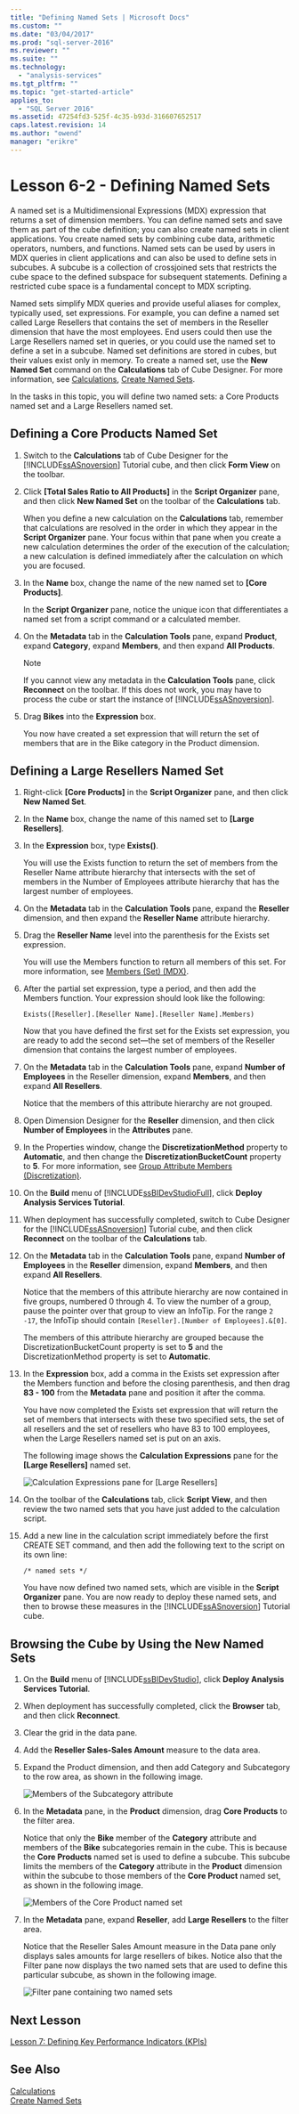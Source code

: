 ```yaml
---
title: "Defining Named Sets | Microsoft Docs"
ms.custom: ""
ms.date: "03/04/2017"
ms.prod: "sql-server-2016"
ms.reviewer: ""
ms.suite: ""
ms.technology: 
  - "analysis-services"
ms.tgt_pltfrm: ""
ms.topic: "get-started-article"
applies_to: 
  - "SQL Server 2016"
ms.assetid: 47254fd3-525f-4c35-b93d-316607652517
caps.latest.revision: 14
ms.author: "owend"
manager: "erikre"
---
```

# Lesson 6-2 - Defining Named Sets
A named set is a Multidimensional Expressions (MDX) expression that returns a set of dimension members. You can define named sets and save them as part of the cube definition; you can also create named sets in client applications. You create named sets by combining cube data, arithmetic operators, numbers, and functions. Named sets can be used by users in MDX queries in client applications and can also be used to define sets in subcubes. A subcube is a collection of crossjoined sets that restricts the cube space to the defined subspace for subsequent statements. Defining a restricted cube space is a fundamental concept to MDX scripting.  
  
Named sets simplify MDX queries and provide useful aliases for complex, typically used, set expressions. For example, you can define a named set called Large Resellers that contains the set of members in the Reseller dimension that have the most employees. End users could then use the Large Resellers named set in queries, or you could use the named set to define a set in a subcube. Named set definitions are stored in cubes, but their values exist only in memory. To create a named set, use the **New Named Set** command on the **Calculations** tab of Cube Designer. For more information, see [Calculations](../../analysis-services/multidimensional-models-olap-logical-cube-objects/calculations.md), [Create Named Sets](../../analysis-services/multidimensional-models/create-named-sets.md).  
  
In the tasks in this topic, you will define two named sets: a Core Products named set and a Large Resellers named set.  
  
## Defining a Core Products Named Set  
  
1.  Switch to the **Calculations** tab of Cube Designer for the [!INCLUDE[ssASnoversion](../../a9notintoc/includes/ssasnoversion-md.md)] Tutorial cube, and then click **Form View** on the toolbar.  
  
2.  Click **[Total Sales Ratio to All Products]** in the **Script Organizer** pane, and then click **New Named Set** on the toolbar of the **Calculations** tab.  
  
    When you define a new calculation on the **Calculations** tab, remember that calculations are resolved in the order in which they appear in the **Script Organizer** pane. Your focus within that pane when you create a new calculation determines the order of the execution of the calculation; a new calculation is defined immediately after the calculation on which you are focused.  
  
3.  In the **Name** box, change the name of the new named set to **[Core Products]**.  
  
    In the **Script Organizer** pane, notice the unique icon that differentiates a named set from a script command or a calculated member.  
  
4.  On the **Metadata** tab in the **Calculation Tools** pane, expand **Product**, expand **Category**, expand **Members**, and then expand **All Products**.  
  
    > [!NOTE]  
    > If you cannot view any metadata in the **Calculation Tools** pane, click **Reconnect** on the toolbar. If this does not work, you may have to process the cube or start the instance of [!INCLUDE[ssASnoversion](../../a9notintoc/includes/ssasnoversion-md.md)].  
  
5.  Drag **Bikes** into the **Expression** box.  
  
    You now have created a set expression that will return the set of members that are in the Bike category in the Product dimension.  
  
## Defining a Large Resellers Named Set  
  
1.  Right-click **[Core Products]** in the **Script Organizer** pane, and then click **New Named Set**.  
  
2.  In the **Name** box, change the name of this named set to **[Large Resellers]**.  
  
3.  In the **Expression** box, type **Exists()**.  
  
    You will use the Exists function to return the set of members from the Reseller Name attribute hierarchy that intersects with the set of members in the Number of Employees attribute hierarchy that has the largest number of employees.  
  
4.  On the **Metadata** tab in the **Calculation Tools** pane, expand the **Reseller** dimension, and then expand the **Reseller Name** attribute hierarchy.  
  
5.  Drag the **Reseller Name** level into the parenthesis for the Exists set expression.  
  
    You will use the Members function to return all members of this set. For more information, see [Members &#40;Set&#41; &#40;MDX&#41;](../../mdx/members-set-mdx.md).  
  
6.  After the partial set expression, type a period, and then add the Members function. Your expression should look like the following:  
  
    ```  
    Exists([Reseller].[Reseller Name].[Reseller Name].Members)  
    ```  
  
    Now that you have defined the first set for the Exists set expression, you are ready to add the second set—the set of members of the Reseller dimension that contains the largest number of employees.  
  
7.  On the **Metadata** tab in the **Calculation Tools** pane, expand **Number of Employees** in the Reseller dimension, expand **Members**, and then expand **All Resellers**.  
  
    Notice that the members of this attribute hierarchy are not grouped.  
  
8.  Open Dimension Designer for the **Reseller** dimension, and then click **Number of Employees** in the **Attributes** pane.  
  
9. In the Properties window, change the **DiscretizationMethod** property to **Automatic**, and then change the **DiscretizationBucketCount** property to **5**. For more information, see [Group Attribute Members &#40;Discretization&#41;](../../analysis-services/multidimensional-models/attribute-properties-group-attribute-members.md).  
  
10. On the **Build** menu of [!INCLUDE[ssBIDevStudioFull](../../a9notintoc/includes/ssbidevstudiofull-md.md)], click **Deploy Analysis Services Tutorial**.  
  
11. When deployment has successfully completed, switch to Cube Designer for the [!INCLUDE[ssASnoversion](../../a9notintoc/includes/ssasnoversion-md.md)] Tutorial cube, and then click **Reconnect** on the toolbar of the **Calculations** tab.  
  
12. On the **Metadata** tab in the **Calculation Tools** pane, expand **Number of Employees** in the **Reseller** dimension, expand **Members**, and then expand **All Resellers**.  
  
    Notice that the members of this attribute hierarchy are now contained in five groups, numbered 0 through 4. To view the number of a group, pause the pointer over that group to view an InfoTip. For the range `2 -17`, the InfoTip should contain `[Reseller].[Number of Employees].&[0]`.  
  
    The members of this attribute hierarchy are grouped because the DiscretizationBucketCount property is set to **5** and the DiscretizationMethod property is set to **Automatic**.  
  
13. In the **Expression** box, add a comma in the Exists set expression after the Members function and before the closing parenthesis, and then drag **83 - 100** from the **Metadata** pane and position it after the comma.  
  
    You have now completed the Exists set expression that will return the set of members that intersects with these two specified sets, the set of all resellers and the set of resellers who have 83 to 100 employees, when the Large Resellers named set is put on an axis.  
  
    The following image shows the **Calculation Expressions** pane for the **[Large Resellers]** named set.  
  
    ![Calculation Expressions pane for [Large Resellers]](../../analysis-services/tutorials/media/l6-named-set-02.gif "Calculation Expressions pane for [Large Resellers]")  
  
14. On the toolbar of the **Calculations** tab, click **Script View**, and then review the two named sets that you have just added to the calculation script.  
  
15. Add a new line in the calculation script immediately before the first CREATE SET command, and then add the following text to the script on its own line:  
  
    ```  
    /* named sets */  
    ```  
  
    You have now defined two named sets, which are visible in the **Script Organizer** pane. You are now ready to deploy these named sets, and then to browse these measures in the [!INCLUDE[ssASnoversion](../../a9notintoc/includes/ssasnoversion-md.md)] Tutorial cube.  
  
## Browsing the Cube by Using the New Named Sets  
  
1.  On the **Build** menu of [!INCLUDE[ssBIDevStudio](../../a9notintoc/includes/ssbidevstudio-md.md)], click **Deploy Analysis Services Tutorial**.  
  
2.  When deployment has successfully completed, click the **Browser** tab, and then click **Reconnect**.  
  
3.  Clear the grid in the data pane.  
  
4.  Add the **Reseller Sales-Sales Amount** measure to the data area.  
  
5.  Expand the Product dimension, and then add Category and Subcategory to the row area, as shown in the following image.  
  
    ![Members of the Subcategory attribute](../../analysis-services/tutorials/media/l6-named-set-03.gif "Members of the Subcategory attribute")  
  
6.  In the **Metadata** pane, in the **Product** dimension, drag **Core Products** to the filter area.  
  
    Notice that only the **Bike** member of the **Category** attribute and members of the **Bike** subcategories remain in the cube. This is because the **Core Products** named set is used to define a subcube. This subcube limits the members of the **Category** attribute in the **Product** dimension within the subcube to those members of the **Core Product** named set, as shown in the following image.  
  
    ![Members of the Core Product named set](../../analysis-services/tutorials/media/l6-named-set-04.gif "Members of the Core Product named set")  
  
7.  In the **Metadata** pane, expand **Reseller**, add **Large Resellers** to the filter area.  
  
    Notice that the Reseller Sales Amount measure in the Data pane only displays sales amounts for large resellers of bikes. Notice also that the Filter pane now displays the two named sets that are used to define this particular subcube, as shown in the following image.  
  
    ![Filter pane containing two named sets](../../analysis-services/tutorials/media/l6-named-set-05.gif "Filter pane containing two named sets")  
  
## Next Lesson  
[Lesson 7: Defining Key Performance Indicators &#40;KPIs&#41;](../../analysis-services/tutorials/lesson-7-defining-key-performance-indicators-kpis.md)  
  
## See Also  
[Calculations](../../analysis-services/multidimensional-models-olap-logical-cube-objects/calculations.md)  
[Create Named Sets](../../analysis-services/multidimensional-models/create-named-sets.md)  
  
  
  

